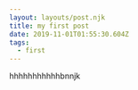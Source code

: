 ```yaml
---
layout: layouts/post.njk
title: my first post
date: 2019-11-01T01:55:30.604Z
tags:
  - first
---
```



hhhhhhhhhhhbnnjk
